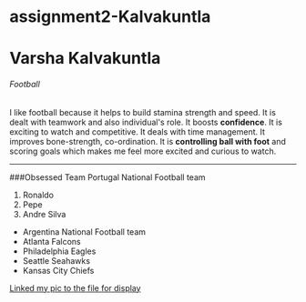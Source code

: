# assignment2-Kalvakuntla

# Varsha Kalvakuntla
###### Football
I like football because it helps to build stamina strength and speed. It is dealt with teamwork and also individual's role. It boosts **confidence**. It is exciting to watch and competitive. It deals with time management. It improves bone-strength, co-ordination. It is **controlling ball with foot** and scoring goals which makes me feel more excited and curious to watch.

---
###Obsessed Team
Portugal National Football team
1. Ronaldo
2. Pepe
3. Andre Silva

* Argentina National Football team
* Atlanta Falcons
* Philadelphia Eagles
* Seattle Seahawks
* Kansas City Chiefs

[Linked my pic to the file for display](Aboutme.md)